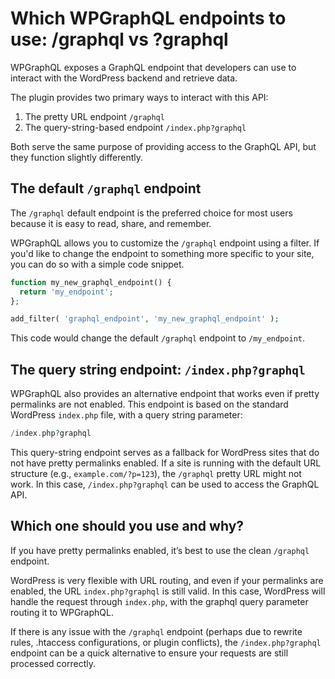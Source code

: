 # Which WPGraphQL endpoints to use: /graphql vs ?graphql

WPGraphQL exposes a GraphQL endpoint that developers can use to interact with the WordPress backend and retrieve data.

The plugin provides two primary ways to interact with this API:

1. The pretty URL endpoint `/graphql`
2. The query-string-based endpoint `/index.php?graphql`

Both serve the same purpose of providing access to the GraphQL API, but they function slightly differently.

## The default `/graphql` endpoint

The `/graphql` default endpoint is the preferred choice for most users because it is easy to read, share, and remember.

WPGraphQL allows you to customize the `/graphql` endpoint using a filter. If you'd like to change the endpoint to something more specific to your site, you can do so with a simple code snippet.

```php
function my_new_graphql_endpoint() {
  return 'my_endpoint';
};

add_filter( 'graphql_endpoint', 'my_new_graphql_endpoint' );
```
This code would change the default `/graphql` endpoint to `/my_endpoint`.

## The query string endpoint: `/index.php?graphql`

WPGraphQL also provides an alternative endpoint that works even if pretty permalinks are not enabled. This endpoint is based on the standard WordPress `index.php` file, with a query string parameter:

```php
/index.php?graphql
```

This query-string endpoint serves as a fallback for WordPress sites that do not have pretty permalinks enabled. If a site is running with the default URL structure (e.g., `example.com/?p=123`), the `/graphql` pretty URL might not work. In this case, `/index.php?graphql` can be used to access the GraphQL API.

## Which one should you use and why?

If you have pretty permalinks enabled, it’s best to use the clean `/graphql` endpoint.

WordPress is very flexible with URL routing, and even if your permalinks are enabled, the URL `index.php?graphql` is still valid. In this case, WordPress will handle the request through `index.php`, with the graphql query parameter routing it to WPGraphQL.

If there is any issue with the `/graphql` endpoint (perhaps due to rewrite rules, .htaccess configurations, or plugin conflicts), the `/index.php?graphql` endpoint can be a quick alternative to ensure your requests are still processed correctly.